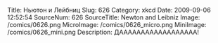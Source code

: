 Title: Ньютон и Лейбниц 
Slug: 626 
Category: xkcd 
Date: 2009-09-06 12:52:54 
SourceNum: 626 
SourceTitle: Newton and Leibniz 
Image: /comics/0626.png 
MicroImage: /comics/0626_micro.png 
MiniImage: /comics/0626_mini.png 
Description: ДАААААААААААААААААА! 

